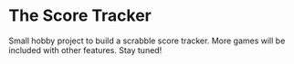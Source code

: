 # The Score Tracker
Small hobby project to build a scrabble score tracker. More games will be included with other features. Stay tuned!
